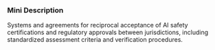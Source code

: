 ### Mini Description

Systems and agreements for reciprocal acceptance of AI safety certifications and regulatory approvals between jurisdictions, including standardized assessment criteria and verification procedures.
